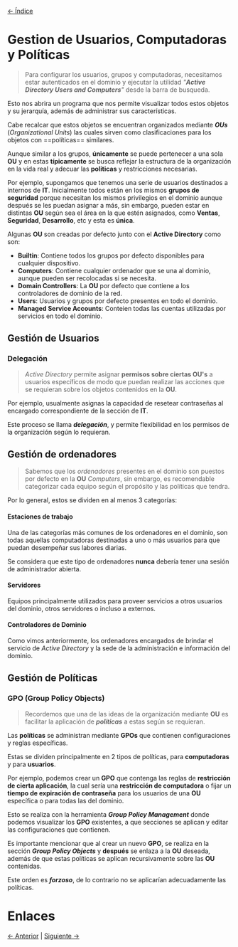 [<- Índice](../SistemasWindows.md)
# Gestion de Usuarios, Computadoras y Políticas

> Para configurar los usuarios, grupos y computadoras, necesitamos estar autenticados en el dominio y ejecutar la utilidad *"**Active Directory Users and Computers**"* desde la barra de busqueda.

Esto nos abrira un programa que nos permite visualizar todos estos objetos y su jerarquía, además de administrar sus características.

Cabe recalcar que estos objetos se encuentran organizados mediante ***OUs*** (*Organizational Units*) las cuales sirven como clasificaciones para los objetos con ==políticas== similares.

Aunque similar a los grupos, **únicamente** se puede pertenecer a una sola **OU** y en estas **típicamente** se busca reflejar la estructura de la organización en la vida real y adecuar las **politicas** y restricciones necesarias.

Por ejemplo, supongamos que tenemos una serie de usuarios destinados a internos de **IT**. Inicialmente todos están en los mismos **grupos de seguridad** porque necesitan los mismos privilegios en el dominio aunque después se les puedan asignar a más, sin embargo, pueden estar en distintas **OU** según sea el área en la que estén asignados, como **Ventas**, **Seguridad**, **Desarrollo**, etc y esta es **única**.

Algunas **OU** son creadas por defecto junto con el **Active Directory** como son:

- **Builtin**: Contiene todos los grupos por defecto disponibles para cualquier dispositivo.
- **Computers**: Contiene cualquier ordenador que se una al dominio, aunque pueden ser recolocadas si se necesita.
- **Domain Controllers**: La **OU** por defecto que contiene a los controladores de dominio de la red.
- **Users**: Usuarios y grupos por defecto presentes en todo el dominio.
- **Managed Service Accounts**: Conteien todas las cuentas utilizadas por servicios en todo el dominio.

## Gestión de Usuarios

### Delegación

> *Active Directory* permite asignar **permisos sobre ciertas OU's** a usuarios específicos de modo que puedan realizar las acciones que se requieran sobre los objetos contenidos en la **OU**.

Por ejemplo, usualmente asignas la capacidad de resetear contraseñas al encargado correspondiente de la sección de **IT**.

Este proceso se llama ***delegación***, y permite flexibilidad en los permisos de la organización según lo requieran.

## Gestión de ordenadores

> Sabemos que los *ordenadores* presentes en el dominio son puestos por defecto en la **OU** *Computers*, sin embargo, es recomendable categorizar cada equipo según el propósito y las políticas que tendra.

Por lo general, estos se dividen en al menos 3 categorías:

#### Estaciones de trabajo

Una de las categorías más comunes de los ordenadores en el dominio, son todas aquellas computadoras destinadas a uno o más usuarios para que puedan desempeñar sus labores diarias.

Se considera que este tipo de ordenadores **nunca** debería tener una sesión de administrador abierta.

#### Servidores

Equipos principalmente utilizados para proveer servicios a otros usuarios del dominio, otros servidores o incluso a externos.

#### Controladores de Dominio

Como vimos anteriormente, los ordenadores encargados de brindar el servicio de *Active Directory* y la sede de la administración e información del dominio.

## Gestión de Políticas
### GPO (Group Policy Objects)

> Recordemos que una de las ideas de la organización mediante **OU** es facilitar la aplicación de ***políticas*** a estas según se requieran.

Las **políticas** se administran mediante **GPOs** que contienen configuraciones y reglas específicas.

Estas se dividen principalmente en 2 tipos de políticas, para **computadoras** y para **usuarios**.

Por ejemplo, podemos crear un **GPO** que contenga las reglas de **restricción de cierta aplicación**, la cual sería una **restricción de computadora** o fijar un **tiempo de expiración de contraseña** para los usuarios de una **OU** específica o para todas las del dominio.

Esto se realiza con la herramienta ***Group Policy Management*** donde podemos visualizar los **GPO** existentes, a que secciones se aplican y editar las configuraciones que contienen.

Es importante mencionar que al crear un nuevo **GPO**, se realiza en la sección ***Group Policy Objects*** y **después** se enlaza a la **OU** deseada, además de que estas políticas se aplican recursivamente sobre las **OU** contenidas.

Este orden es ***forzoso***, de lo contrario no se aplicarían adecuadamente las políticas.

# Enlaces

[<- Anterior](HFC26_08_2024.md) | [Siguiente ->](HFC28_08_2024.md)